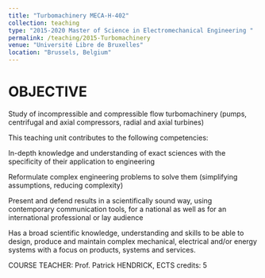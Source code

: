 ```yaml
---
title: "Turbomachinery MECA-H-402"
collection: teaching
type: "2015-2020 Master of Science in Electromechanical Engineering "
permalink: /teaching/2015-Turbomachinery
venue: "Université Libre de Bruxelles"
location: "Brussels, Belgium"
---
```


OBJECTIVE
======

Study of incompressible and compressible flow turbomachinery (pumps, centrifugal and axial compressors, radial and axial turbines)

This teaching unit contributes to the following competencies:

In-depth knowledge and understanding of exact sciences with the specificity of their application to engineering

Reformulate complex engineering problems to solve them (simplifying assumptions, reducing complexity)

Present and defend results in a scientifically sound way, using contemporary communication tools, for a national as well as for an international professional or lay audience

Has a broad scientific knowledge, understanding and skills to be able to design, produce and maintain complex mechanical, electrical and/or energy systems with a focus on products, systems and services.


COURSE TEACHER: Prof. Patrick HENDRICK, ECTS credits: 5



